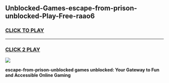 
## Unblocked-Games-escape-from-prison-unblocked-Play-Free-raao6
<h3>
<a href="https://premium76.site?title=escape-from-prison-unblocked&ref=18A1">CLICK TO PLAY</a></h3>
<hr>

<h3>
<a href="https://premium76.site?title=escape-from-prison-unblocked&ref=18A1">CLICK 2 PLAY</a>
  
</h3>

<a href="https://premium76.site?title=escape-from-prison-unblocked&ref=18A1"><img src="https://clearcache.store/games.png"></a>


**escape-from-prison-unblocked games unblocked: Your Gateway to Fun and Accessible Online Gaming**
